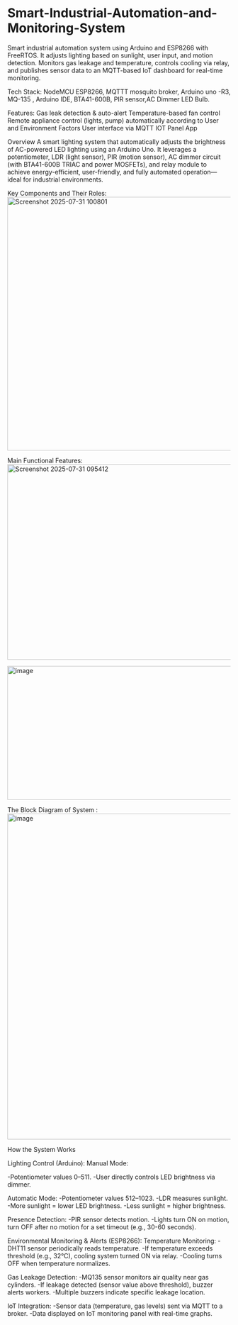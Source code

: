 # Smart-Industrial-Automation-and-Monitoring-System
Smart industrial automation system using Arduino and ESP8266 with FreeRTOS. It adjusts lighting based on sunlight, user input, and motion detection. Monitors gas leakage and temperature, controls cooling via relay, and publishes sensor data to an MQTT-based IoT dashboard for real-time monitoring.

Tech Stack: NodeMCU ESP8266, MQTTT mosquito broker, Arduino uno -R3, MQ-135 , Arduino IDE, BTA41-600B, PIR sensor,AC Dimmer LED Bulb.

Features:
Gas leak detection & auto-alert 
Temperature-based fan control
Remote appliance control (lights, pump) automatically according to User and Environment Factors
User interface via MQTT IOT Panel App

Overview
A smart lighting system that automatically adjusts the brightness of AC-powered LED lighting using an Arduino Uno. It leverages a potentiometer, LDR (light sensor), PIR (motion sensor), AC dimmer circuit (with BTA41-600B TRIAC and power MOSFETs), and relay module to achieve energy-efficient, user-friendly, and fully automated operation—ideal for industrial environments.




Key Components and Their Roles:
  <img width="655" height="572" alt="Screenshot 2025-07-31 100801" src="https://github.com/user-attachments/assets/259f2d59-4c2e-44bc-aab2-5995f85b24d0" />






Main Functional Features:
  <img width="928" height="441" alt="Screenshot 2025-07-31 095412" src="https://github.com/user-attachments/assets/8ed31e54-ee5b-486e-8ec5-c805fda3b007" />



  

   <img width="756" height="302" alt="image" src="https://github.com/user-attachments/assets/d679f2f7-61d5-4675-8b1b-244879f833eb" />






The Block Diagram of System :
<img width="856" height="735" alt="image" src="https://github.com/user-attachments/assets/7ada773d-71fe-4393-9080-6fbfbbaf61af" />





How the System Works

Lighting Control (Arduino):
 Manual Mode:

  -Potentiometer values 0–511.
  -User directly controls LED brightness via dimmer.

 Automatic Mode: 
 -Potentiometer values 512–1023.
 -LDR measures sunlight.
 -More sunlight = lower LED brightness.
 -Less sunlight = higher brightness.

Presence Detection:
-PIR sensor detects motion.
-Lights turn ON on motion, turn OFF after no motion for a set timeout (e.g., 30-60 seconds).

Environmental Monitoring & Alerts (ESP8266):
 Temperature Monitoring:
  -DHT11 sensor periodically reads temperature.
  -If temperature exceeds threshold (e.g., 32°C), cooling system turned ON via relay.
  -Cooling turns OFF when temperature normalizes.
  
 Gas Leakage Detection:
  -MQ135 sensor monitors air quality near gas cylinders.
  -If leakage detected (sensor value above threshold), buzzer alerts workers.
  -Multiple buzzers indicate specific leakage location.

IoT Integration:
 -Sensor data (temperature, gas levels) sent via MQTT to a broker.
 -Data displayed on IoT monitoring panel with real-time graphs.
